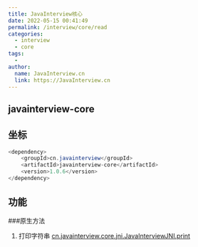 ```yaml
---
title: JavaInterview核心
date: 2022-05-15 00:41:49
permalink: /interview/core/read
categories:
  - interview
  - core
tags:
  - 
author: 
  name: JavaInterview.cn
  link: https://JavaInterview.cn
---
```



## javainterview-core

## 坐标
```java
<dependency>
    <groupId>cn.javainterview</groupId>
    <artifactId>javainterview-core</artifactId>
    <version>1.0.6</version>
</dependency>
```

## 功能
###原生方法 
1. 打印字符串
[cn.javainterview.core.jni.JavaInterviewJNI.print](https://javainterview.cn/pages/65ab2d/)